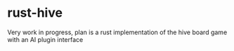 # rust-hive
Very work in progress, plan is a rust implementation of the hive board game with an AI plugin interface
